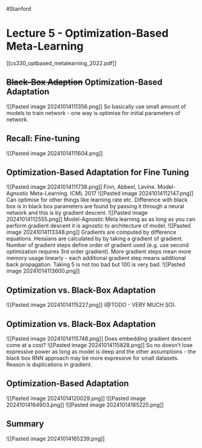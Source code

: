 #Stanford
# Lecture 5 - Optimization-Based Meta-Learning
[[cs330_optbased_metalearning_2022.pdf]]
## ~~Black-Box Adaption~~ Optimization-Based Adaptation
![[Pasted image 20241014111356.png]]
So basically use small amount of models to train network - one way is optimise for initial parameters of network.
## Recall: Fine-tuning
![[Pasted image 20241014111604.png]]
## Optimization-Based Adaptation for Fine Tuning
![[Pasted image 20241014111738.png]]
Finn, Abbeel, Levine. Model-Agnostic Meta-Learning. ICML 2017
![[Pasted image 20241014112147.png]]
Can optimise for other things like learning rate etc.
Difference with black box is in black box parameters are found by passing it through a neural network and this is by gradient descent.
![[Pasted image 20241014112555.png]]
Model-Agnostic Meta learning as as long as you can perform gradient descent it is agnostic to architecture of model.
![[Pasted image 20241014113348.png]]
Gradients are computed by difference equations. Hessians are calculated by by taking a gradient of gradient. Number of gradient steps define order of gradient used (e.g. use second optimization requires 3rd order gradient). More gradient steps mean more memory usage linearly - each additional gradient step means additional back propagation. Taking 5 is not too bad but 100 is very bad.
![[Pasted image 20241014113600.png]]
## Optimization vs. Black-Box Adaptation
![[Pasted image 20241014115227.png]]
(@TODO - VERY MUCH SO).
## Optimization vs. Black-Box Adaptation
![[Pasted image 20241014115748.png]]
Does embedding gradient descent come at a cost?
![[Pasted image 20241014115828.png]]
So no doesn't lose expressive power as long as model is deep and the other assumptions - the black box RNN approach may be more expressive for small datasets.
Reason is duplications in gradient.
## Optimization-Based Adaptation
![[Pasted image 20241014120029.png]]
![[Pasted image 20241014164903.png]]
![[Pasted image 20241014165225.png]]
## Summary
![[Pasted image 20241014165239.png]]
